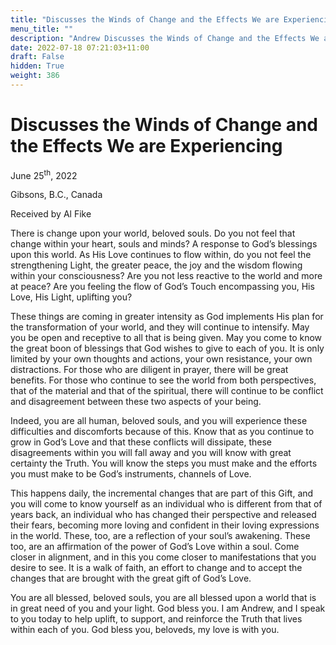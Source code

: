 ```yaml
---
title: "Discusses the Winds of Change and the Effects We are Experiencing"
menu_title: ""
description: "Andrew Discusses the Winds of Change and the Effects We are Experiencing"
date: 2022-07-18 07:21:03+11:00
draft: False
hidden: True
weight: 386
---
```

# Discusses the Winds of Change and the Effects We are Experiencing

June 25<sup>th</sup>, 2022

Gibsons, B.C., Canada

Received by Al Fike   



There is change upon your world, beloved souls. Do you not feel that change within your heart, souls and minds? A response to God’s blessings upon this world. As His Love continues to flow within, do you not feel the strengthening Light, the greater peace, the joy and the wisdom flowing within your consciousness? Are you not less reactive to the world and more at peace? Are you feeling the flow of God’s Touch encompassing you, His Love, His Light, uplifting you?

These things are coming in greater intensity as God implements His plan for the transformation of your world, and they will continue to intensify. May you be open and receptive to all that is being given. May you come to know the great boon of blessings that God wishes to give to each of you. It is only limited by your own thoughts and actions, your own resistance, your own distractions. For those who are diligent in prayer, there will be great benefits. For those who continue to see the world from both perspectives, that of the material and that of the spiritual, there will continue to be conflict and disagreement between these two aspects of your being. 

Indeed, you are all human, beloved souls, and you will experience these difficulties and discomforts because of this. Know that as you continue to grow in God’s Love and that these conflicts will dissipate, these disagreements within you will fall away and you will know with great certainty the Truth. You will know the steps you must make and the efforts you must make to be God’s instruments, channels of Love.

This happens daily, the incremental changes that are part of this Gift, and you will come to know yourself as an individual who is different from that of years back, an individual who has changed their perspective and released their fears, becoming more loving and confident in their loving expressions in the world. These, too, are a reflection of your soul’s awakening. These too, are an affirmation of the power of God’s Love within a soul. Come closer in alignment, and in this you come closer to manifestations that you desire to see. It is a walk of faith, an effort to change and to accept the changes that are brought with the great gift of God’s Love.

You are all blessed, beloved souls, you are all blessed upon a world that is in great need of you and your light. God bless you. I am Andrew, and I speak to you today to help uplift, to support, and reinforce the Truth that lives within each of you. God bless you, beloveds, my love is with you.